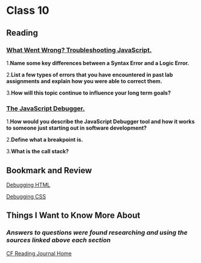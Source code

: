 # Class 10

## Reading

### [What Went Wrong? Troubleshooting JavaScript.](https://developer.mozilla.org/en-US/docs/Learn/JavaScript/First_steps/What_went_wrong)

1.**Name some key differences between a Syntax Error and a Logic Error.**

2.**List a few types of errors that you have encountered in past lab assignments and explain how you were able to correct them.**

3.**How will this topic continue to influence your long term goals?**

### [The JavaScript Debugger.](https://developer.mozilla.org/en-US/docs/Learn/Common_questions/Tools_and_setup/What_are_browser_developer_tools#the_javascript_debugger)

1.**How would you describe the JavaScript Debugger tool and how it works to someone just starting out in software development?**

2.**Define what a breakpoint is.**

3.**What is the call stack?**

## Bookmark and Review

[Debugging HTML](https://developer.mozilla.org/en-US/docs/Learn/HTML/Introduction_to_HTML/Debugging_HTML)

[Debugging CSS](https://developer.mozilla.org/en-US/docs/Learn/CSS/Building_blocks/Debugging_CSS)

## Things I Want to Know More About

### ***Answers to questions were found researching and using the sources linked above each section***

[CF Reading Journal Home](../README.md)
